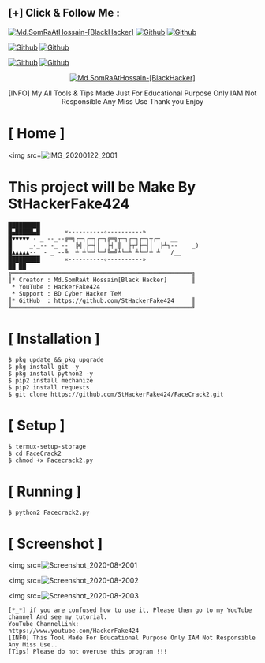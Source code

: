 ## [+] Click & Follow Me :
<a href="https://www.google.com.bd/maps/place/Bangladesh"><img title="Md.SomRaAtHossain-[BlackHacker]" src="https://img.shields.io/badge/MADE%20IN-BANGLADESH-green?colorA=%23ff0000&colorB=%23017e40&style=for-the-badge&logo=map"></a>
[![Github](https://img.shields.io/badge/Github-StHackerFake424-green?style=for-the-badge&logo=github)](https://github.com/StHackerFake424)</a>
[![Github](https://img.shields.io/badge/Chat-TelegramGroup-blue?style=for-the-badge&logo=telegram)](https://t.me/HackerFake424)</a>
</p>

[![Github](https://img.shields.io/badge/Facebook-Md.SomraatHossain-blue?style=flat-square&logo=facebook)](https://fb.com/md.somraat.hossain.2)</a>
[![Github](https://img.shields.io/badge/YOUTUBE-HackerFake424-red?style=flat-square&logo=youtube)](https://www.youtube.com/HackerFake424)</a>
</p>

[![Github](https://img.shields.io/badge/Twitter-Md.SomraatHossain-red?style=for-the-badge&logo=twitter)](https://www.twitter.com/hackerfake424)</a>
[![Github](https://img.shields.io/badge/Instagram-Md.Somraat.Hossain-red?style=for-the-badge&logo=instagram)](https://www.instagram.com/md.somraat.hossain.2)</a>
</p>

<p align="center">
<a href="https://user-images.githubusercontent.com/66360838/86471289-ef71a780-bd5e-11ea-837f-c372257050d9.jpg"><img title="Md.SomRaAtHossain-[BlackHacker]" src="https://img.shields.io/badge/Md.SomRaAt%20Hossain-[BlackHacker]-green?colorA=6f1111&colorB=0f1111&style=for-the-badge&logo=hacker"></a>
<p align="center">
      [INFO] My All Tools & Tips Made Just For Educational Purpose Only IAM Not Responsible Any Miss Use Thank you Enjoy
</p>

# [ Home ]
<img src=![IMG_20200122_2001](https://user-images.githubusercontent.com/66360838/83625183-0e73f280-a583-11ea-87b8-995b26b58747.jpg)

# This project will be Make By StHackerFake424

```
█████████
█▄█████▄█       «----------✧----------»
█▼▼▼▼▼ - _ --_--╔═╗┌─┐┌─┐┌─┐╔═╗┬─┐┌─┐┌─┐┬┌─   __
█     _-_-- -_ --  ╠╣ ├─┤│  ├┤ ║  ├┬┘├─┤│  ├┴┐--    _)
█▲▲▲▲▲--  - _ --╚  ┴ ┴└─┘└─┘╚═╝┴└─┴ ┴└─┘┴ ┴   /__
█████████       «----------✧----------»                
██ ██
╔═══════════════════════════════════════════════════╗ 
║* Creator : Md.SomRaAt Hossain[Black Hacker]       ║
 * YouTube : HackerFake424
 * Support : BD Cyber Hacker TeM
║* GitHub  : https://github.com/StHackerFake424     ║
╚═══════════════════════════════════════════════════╝
```

# [ Installation ]
```
$ pkg update && pkg upgrade
$ pkg install git -y
$ pkg install python2 -y
$ pip2 install mechanize
$ pip2 install requests
$ git clone https://github.com/StHackerFake424/FaceCrack2.git
```

# [ Setup ]
```
$ termux-setup-storage
$ cd FaceCrack2
$ chmod +x Facecrack2.py
```
# [ Running ]
```
$ python2 Facecrack2.py

```
# [ Screenshot ]

<img src=![Screenshot_2020-08-2001](https://user-images.githubusercontent.com/66360838/88883431-23ed5c00-d256-11ea-847b-17128b93e2de.jpg)

<img src=![Screenshot_2020-08-2002](https://user-images.githubusercontent.com/66360838/87925986-e133c300-caa2-11ea-9b5b-b0574603bf1a.jpg)

<img src=![Screenshot_2020-08-2003](https://user-images.githubusercontent.com/66360838/87926064-fad50a80-caa2-11ea-99c4-da333ac11bf9.jpg)

```
[*_*] if you are confused how to use it, Please then go to my YouTube channel And see my tutorial.
YouTube ChannelLink:
https://www.youtube.com/HackerFake424
[INFO] This Tool Made For Educational Purpose Only IAM Not Responsible Any Miss Use..
[Tips] Please do not overuse this program !!!
```
